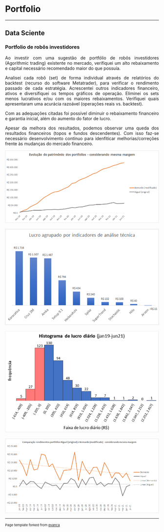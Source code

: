 # Portfolio
---
## Data Sciente

### Portfolio de robôs investidores

<div style="text-align: justify">

Ao investir com uma sugestão de portfólio de robôs investidores (Agorithmic trading) existente no mercado, verifiquei um alto rebaixamento e capital necessário recomendado maior do que possuía.

Analisei cada robô (set) de forma individual através de relatórios do backtest (recurso do software Metatrader), para verificar o rendimento passado de cada estratégia. Acrescentei outros indicadores financeiro, ativos e diversifiquei os tempos gráficos de operação. Eliminei os sets menos lucrativos e/ou com os maiores rebaixamentos. Verifiquei quais apresentaram uma acurácia razoável (operações reais vs. backtest).

Com as adequações citadas foi possível diminuir o rebaixamento financeiro e garantia inicial, além do aumento do fator de lucro.

Apesar da melhora dos resultados, podemos observar uma queda dos resultados financeiros (topos e fundos descendentes). Com isso faz-se necessário desenvolvimento contínuo para idenfiticar melhorias/correções frente às mudanças do mercado financeiro.
  
  <center><img src="images/fig_networth.png"/></center> <br>
  <center><img src="images/fig_indicators.png"/></center> <br>
  <center><img src="images/fig_histogram.png"/></center> <br>
  <center><img src="images/fig_profits.png"/></center>
  
</div>











---
<p style="font-size:11px">Page template forked from <a href="https://github.com/evanca/quick-portfolio">evanca</a></p>
<!-- Remove above link if you don't want to attibute -->
